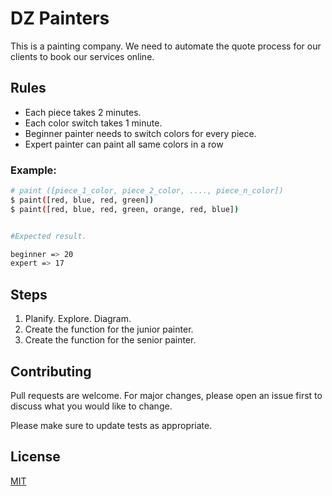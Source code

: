 # DZ Painters 

This is a painting company. We need to automate the quote process for our clients to book our services online.

## Rules

* Each piece takes 2 minutes.
* Each color switch takes 1 minute.
* Beginner painter needs to switch colors for every piece.
* Expert painter can paint all same colors in a row
### Example:

```bash
# paint ([piece_1_color, piece_2_color, ...., piece_n_color])
$ paint([red, blue, red, green])
$ paint([red, blue, red, green, orange, red, blue])


#Expected result.

beginner => 20
expert => 17
```

## Steps

1) Planify. Explore. Diagram.
2) Create the function for the junior painter.
3) Create the function for the senior painter.

## Contributing
Pull requests are welcome. For major changes, please open an issue first to discuss what you would like to change.

Please make sure to update tests as appropriate.

## License
[MIT](https://choosealicense.com/licenses/mit/)

